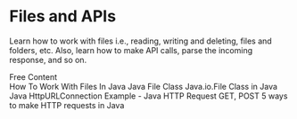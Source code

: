 # Files and APIs

Learn how to work with files i.e., reading, writing and deleting, files and folders, etc. Also, learn how to make API calls, parse the incoming response, and so on.

<ResourceGroupTitle>Free Content</ResourceGroupTitle>   
<BadgeLink colorScheme='yellow' badgeText='Read' href='https://www.marcobehler.com/guides/java-files'>How To Work With Files In Java</BadgeLink>
<BadgeLink colorScheme='yellow' badgeText='Read' href='https://www.javatpoint.com/java-file-class'>Java File Class</BadgeLink>
<BadgeLink colorScheme='yellow' badgeText='Read' href='https://www.geeksforgeeks.org/file-class-in-java/'>Java.io.File Class in Java</BadgeLink>
<BadgeLink colorScheme='yellow' badgeText='Read' href='https://www.digitalocean.com/community/tutorials/java-httpurlconnection-example-java-http-request-get-post'>Java HttpURLConnection Example - Java HTTP Request GET, POST</BadgeLink>
<BadgeLink colorScheme='yellow' badgeText='Read' href='https://www.twilio.com/blog/5-ways-to-make-http-requests-in-java'>5 ways to make HTTP requests in Java</BadgeLink>
